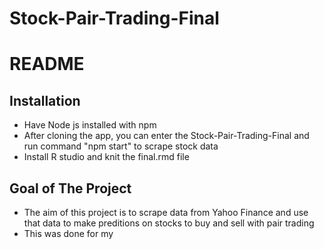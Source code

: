 # Stock-Pair-Trading-Final
# README
## Installation
- Have Node js installed with npm
- After cloning the app, you can enter the Stock-Pair-Trading-Final
 and run command "npm start" to scrape stock data
- Install R studio and knit the final.rmd file


## Goal of The Project
- The aim of this project is to scrape data from Yahoo Finance and use that data to make preditions on stocks to buy and sell with pair trading
- This was done for my 

